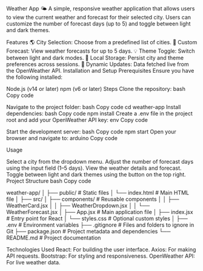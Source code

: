 Weather App 🌤️
A simple, responsive weather application that allows users to view the current weather and forecast for their selected city. Users can customize the number of forecast days (up to 5) and toggle between light and dark themes.

Features
🌎 City Selection: Choose from a predefined list of cities.
📅 Custom Forecast: View weather forecasts for up to 5 days.
💡 Theme Toggle: Switch between light and dark modes.
📍 Local Storage: Persist city and theme preferences across sessions.
🔗 Dynamic Updates: Data fetched live from the OpenWeather API.
Installation and Setup
Prerequisites
Ensure you have the following installed:

Node.js (v14 or later)
npm (v6 or later)
Steps
Clone the repository:
bash
Copy code

Navigate to the project folder:
bash
Copy code
cd weather-app
Install dependencies:
bash
Copy code
npm install
Create a .env file in the project root and add your OpenWeather API key:
env
Copy code

Start the development server:
bash
Copy code
npm start
Open your browser and navigate to:
arduino
Copy code

Usage

Select a city from the dropdown menu.
Adjust the number of forecast days using the input field (1–5 days).
View the weather details and forecast.
Toggle between light and dark themes using the button on the top right.
Project Structure
bash
Copy code




weather-app/
│
├── public/                # Static files
│   └── index.html         # Main HTML file
│
├── src/
│   ├── components/        # Reusable components
│   │   ├── WeatherCard.jsx
│   │   ├── WeatherDropdown.jsx
│   │   └── WeatherForecast.jsx
│   ├── App.jsx            # Main application file
│   ├── index.jsx          # Entry point for React
│   └── styles.css         # Optional custom styles
│
├── .env                   # Environment variables
├── .gitignore             # Files and folders to ignore in Git
├── package.json           # Project metadata and dependencies
└── README.md              # Project documentation






Technologies Used
React: For building the user interface.
Axios: For making API requests.
Bootstrap: For styling and responsiveness.
OpenWeather API: For live weather data.
